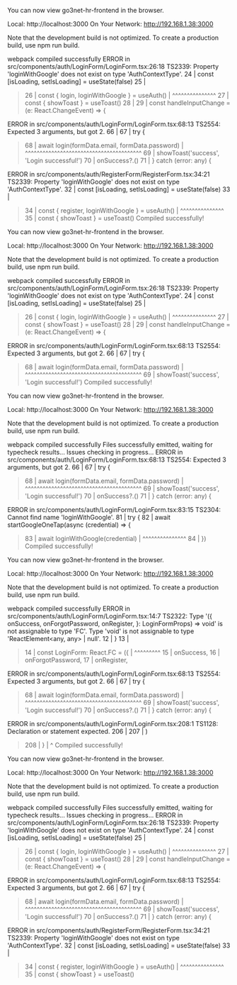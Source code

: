 You can now view go3net-hr-frontend in the browser.

  Local:            http://localhost:3000
  On Your Network:  http://192.168.1.38:3000

Note that the development build is not optimized.
To create a production build, use npm run build.

webpack compiled successfully
ERROR in src/components/auth/LoginForm/LoginForm.tsx:26:18
TS2339: Property 'loginWithGoogle' does not exist on type 'AuthContextType'.
    24 |   const [isLoading, setIsLoading] = useState(false)
    25 |
  > 26 |   const { login, loginWithGoogle } = useAuth()
       |                  ^^^^^^^^^^^^^^^
    27 |   const { showToast } = useToast()
    28 |
    29 |   const handleInputChange = (e: React.ChangeEvent<HTMLInputElement>) => {

ERROR in src/components/auth/LoginForm/LoginForm.tsx:68:13
TS2554: Expected 3 arguments, but got 2.
    66 |
    67 |     try {
  > 68 |       await login(formData.email, formData.password)
       |             ^^^^^^^^^^^^^^^^^^^^^^^^^^^^^^^^^^^^^^^^
    69 |       showToast('success', 'Login successful!')
    70 |       onSuccess?.()
    71 |     } catch (error: any) {

ERROR in src/components/auth/RegisterForm/RegisterForm.tsx:34:21
TS2339: Property 'loginWithGoogle' does not exist on type 'AuthContextType'.
    32 |   const [isLoading, setIsLoading] = useState(false)
    33 |
  > 34 |   const { register, loginWithGoogle } = useAuth()
       |                     ^^^^^^^^^^^^^^^
    35 |   const { showToast } = useToast()
Compiled successfully!

You can now view go3net-hr-frontend in the browser.

  Local:            http://localhost:3000
  On Your Network:  http://192.168.1.38:3000

Note that the development build is not optimized.
To create a production build, use npm run build.

webpack compiled successfully
ERROR in src/components/auth/LoginForm/LoginForm.tsx:26:18
TS2339: Property 'loginWithGoogle' does not exist on type 'AuthContextType'.
    24 |   const [isLoading, setIsLoading] = useState(false)
    25 |
  > 26 |   const { login, loginWithGoogle } = useAuth()
       |                  ^^^^^^^^^^^^^^^
    27 |   const { showToast } = useToast()
    28 |
    29 |   const handleInputChange = (e: React.ChangeEvent<HTMLInputElement>) => {

ERROR in src/components/auth/LoginForm/LoginForm.tsx:68:13
TS2554: Expected 3 arguments, but got 2.
    66 |
    67 |     try {
  > 68 |       await login(formData.email, formData.password)
       |             ^^^^^^^^^^^^^^^^^^^^^^^^^^^^^^^^^^^^^^^^
    69 |       showToast('success', 'Login successful!')
Compiled successfully!

You can now view go3net-hr-frontend in the browser.

  Local:            http://localhost:3000
  On Your Network:  http://192.168.1.38:3000

Note that the development build is not optimized.
To create a production build, use npm run build.

webpack compiled successfully
Files successfully emitted, waiting for typecheck results...
Issues checking in progress...
ERROR in src/components/auth/LoginForm/LoginForm.tsx:68:13
TS2554: Expected 3 arguments, but got 2.
    66 |
    67 |     try {
  > 68 |       await login(formData.email, formData.password)
       |             ^^^^^^^^^^^^^^^^^^^^^^^^^^^^^^^^^^^^^^^^
    69 |       showToast('success', 'Login successful!')
    70 |       onSuccess?.()
    71 |     } catch (error: any) {

ERROR in src/components/auth/LoginForm/LoginForm.tsx:83:15
TS2304: Cannot find name 'loginWithGoogle'.
    81 |     try {
    82 |       await startGoogleOneTap(async (credential) => {
  > 83 |         await loginWithGoogle(credential)
       |               ^^^^^^^^^^^^^^^
    84 |       })
Compiled successfully!

You can now view go3net-hr-frontend in the browser.

  Local:            http://localhost:3000
  On Your Network:  http://192.168.1.38:3000

Note that the development build is not optimized.
To create a production build, use npm run build.

webpack compiled successfully
ERROR in src/components/auth/LoginForm/LoginForm.tsx:14:7
TS2322: Type '({ onSuccess, onForgotPassword, onRegister, }: LoginFormProps) => void' is not assignable to type 'FC<LoginFormProps>'.
  Type 'void' is not assignable to type 'ReactElement<any, any> | null'.
    12 | }
    13 |
  > 14 | const LoginForm: React.FC<LoginFormProps> = ({
       |       ^^^^^^^^^
    15 |   onSuccess,
    16 |   onForgotPassword,
    17 |   onRegister,

ERROR in src/components/auth/LoginForm/LoginForm.tsx:68:13
TS2554: Expected 3 arguments, but got 2.
    66 |
    67 |     try {
  > 68 |       await login(formData.email, formData.password)
       |             ^^^^^^^^^^^^^^^^^^^^^^^^^^^^^^^^^^^^^^^^
    69 |       showToast('success', 'Login successful!')
    70 |       onSuccess?.()
    71 |     } catch (error: any) {

ERROR in src/components/auth/LoginForm/LoginForm.tsx:208:1
TS1128: Declaration or statement expected.
    206 |     </Card>
    207 |   )
  > 208 | }
        | ^
Compiled successfully!

You can now view go3net-hr-frontend in the browser.

  Local:            http://localhost:3000
  On Your Network:  http://192.168.1.38:3000

Note that the development build is not optimized.
To create a production build, use npm run build.

webpack compiled successfully
Files successfully emitted, waiting for typecheck results...
Issues checking in progress...
ERROR in src/components/auth/LoginForm/LoginForm.tsx:26:18
TS2339: Property 'loginWithGoogle' does not exist on type 'AuthContextType'.
    24 |   const [isLoading, setIsLoading] = useState(false)
    25 |
  > 26 |   const { login, loginWithGoogle } = useAuth()
       |                  ^^^^^^^^^^^^^^^
    27 |   const { showToast } = useToast()
    28 |
    29 |   const handleInputChange = (e: React.ChangeEvent<HTMLInputElement>) => {

ERROR in src/components/auth/LoginForm/LoginForm.tsx:68:13
TS2554: Expected 3 arguments, but got 2.
    66 |
    67 |     try {
  > 68 |       await login(formData.email, formData.password)
       |             ^^^^^^^^^^^^^^^^^^^^^^^^^^^^^^^^^^^^^^^^
    69 |       showToast('success', 'Login successful!')
    70 |       onSuccess?.()
    71 |     } catch (error: any) {

ERROR in src/components/auth/RegisterForm/RegisterForm.tsx:34:21
TS2339: Property 'loginWithGoogle' does not exist on type 'AuthContextType'.
    32 |   const [isLoading, setIsLoading] = useState(false)
    33 |
  > 34 |   const { register, loginWithGoogle } = useAuth()
       |                     ^^^^^^^^^^^^^^^
    35 |   const { showToast } = useToast()